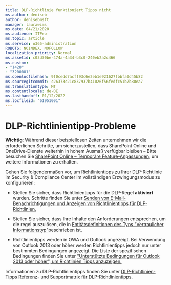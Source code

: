 ```yaml
---
title: DLP-Richtlinie funktioniert Tipps nicht
ms.author: deniseb
author: denisebmsft
manager: laurawims
ms.date: 04/21/2020
ms.audience: ITPro
ms.topic: article
ms.service: o365-administration
ROBOTS: NOINDEX, NOFOLLOW
localization_priority: Normal
ms.assetid: c03d30be-474a-4a34-b3c0-240eb2a2c466
ms.custom:
- "1428"
- "3200001"
ms.openlocfilehash: 9f0cedd7acff93c6e2eb1e921627fbbfa0d45b82
ms.sourcegitcommit: c26373c21c837937b41026f56fedfc51b7b80ea7
ms.translationtype: MT
ms.contentlocale: de-DE
ms.lasthandoff: 01/12/2022
ms.locfileid: "61951001"
---
```

# <a name="dlp-policy-tip-issues"></a>DLP-Richtlinientipp-Probleme

**Wichtig**: Während dieser beispiellosen Zeiten unternehmen wir die erforderlichen Schritte, um sicherzustellen, dass SharePoint Online und OneDrive-Dienste weiterhin in hohem Ausmaß verfügbar bleiben – Bitte besuchen Sie [SharePoint Online – Temporäre Feature-Anpassungen](https://aka.ms/ODSPAdjustments), um weitere Informationen zu erhalten.

Gehen Sie folgendermaßen vor, um Richtlinientipps zu Ihrer DLP-Richtlinie im Security & Compliance Center im vollständigen Erzwingungsmodus zu konfigurieren:

- Stellen Sie sicher, dass Richtlinientipps für die DLP-Regel **aktiviert** wurden. Schritte finden Sie unter [Senden von E-Mail-Benachrichtigungen und Anzeigen von Richtlinientipps für DLP-Richtlinien.](https://docs.microsoft.com/microsoft-365/compliance/use-notifications-and-policy-tips)

- Stellen Sie sicher, dass Ihre Inhalte den Anforderungen entsprechen, um die regel auszulösen, die in [Entitätsdefinitionen des Typs "Vertraulicher Informationstyp"](https://docs.microsoft.com/microsoft-365/compliance/sensitive-information-type-entity-definitions)beschrieben ist.

- Richtlinientipps werden in OWA und Outlook angezeigt. Bei Verwendung von Outlook 2013 oder höher werden Richtlinientipps jedoch nur unter bestimmten Bedingungen angezeigt. Die Liste der spezifischen Bedingungen finden Sie unter ["Unterstützte Bedingungen für Outlook 2013 oder höher", um Richtlinien Tipps anzuzeigen.](https://docs.microsoft.com/microsoft-365/compliance/use-notifications-and-policy-tips)

Informationen zu DLP-Richtlinientipps finden Sie unter [DLP-Richtlinien-Tipps Referenz-](https://docs.microsoft.com/microsoft-365/compliance/dlp-policy-tips-reference#support-matrix-for-dlp-policy-tips-across-microsoft-apps) und [Supportmatrix für DLP-Richtlinientipps.](https://docs.microsoft.com/microsoft-365/compliance/dlp-policy-tips-reference#support-matrix-for-dlp-policy-tips-across-microsoft-apps)